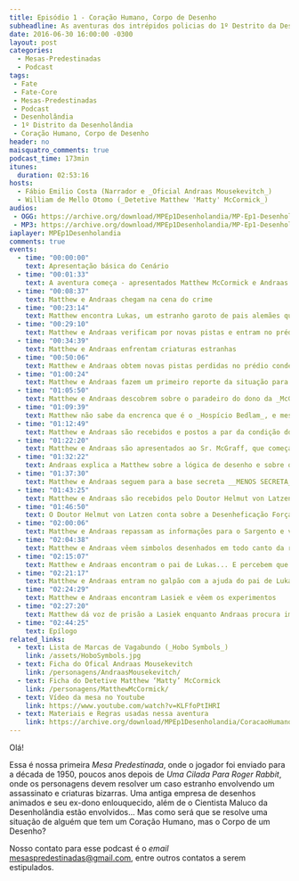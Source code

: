 ```yaml
---
title: Episódio 1 - Coração Humano, Corpo de Desenho
subheadline: As aventuras dos intrépidos policias do 1º Destrito da Desenholândia, resolvendo um estranho caso de assassinato!
date: 2016-06-30 16:00:00 -0300
layout: post
categories:
  - Mesas-Predestinadas
  - Podcast
tags:
 - Fate
 - Fate-Core
 - Mesas-Predestinadas
 - Podcast
 - Desenholândia
 - 1º Distrito da Desenholândia
 - Coração Humano, Corpo de Desenho
header: no
maisquatro_comments: true 
podcast_time: 173min
itunes:
  duration: 02:53:16
hosts:
  - Fábio Emilio Costa (Narrador e _Oficial Andraas Mousekevitch_)
  - William de Mello Otomo (_Detetive Matthew 'Matty' McCormick_)
audios:
 - OGG: https://archive.org/download/MPEp1Desenholandia/MP-Ep1-Desenholandia.ogg
 - MP3: https://archive.org/download/MPEp1Desenholandia/MP-Ep1-Desenholandia.mp3
iaplayer: MPEp1Desenholandia
comments: true
events:
  - time: "00:00:00"
    text: Apresentação básica do Cenário
  - time: "00:01:33"
    text: A aventura começa - apresentados Matthew McCormick e Andraas Mousekevitch
  - time: "00:08:37"
    text: Matthew e Andraas chegam na cena do crime
  - time: "00:23:14"
    text: Matthew encontra Lukas, um estranho garoto de pais alemães que sofre _bullying_ por achar que o pai virou o Pernalonga
  - time: "00:29:10"
    text: Matthew e Andraas verificam por novas pistas e entram no prédio condenado da _McGraff Toon Shows_
  - time: "00:34:39"
    text: Matthew e Andraas enfrentam criaturas estranhas
  - time: "00:50:06"
    text: Matthew e Andraas obtem novas pistas perdidas no prédio condenado da _McGraff Toon Shows_
  - time: "01:00:24"
    text: Matthew e Andraas fazem um primeiro reporte da situação para o Sargento "Pinky" Stout
  - time: "01:05:50"
    text: Matthew e Andraas descobrem sobre o paradeiro do dono da _McGraff Toon Shows_, e Sammy não gosta disso!
  - time: "01:09:39"
    text: Matthew não sabe da encrenca que é o _Hospício Bedlam_, e mesmo Andraas e Sammy dizendo ele ignora...
  - time: "01:12:49"
    text: Matthew e Andraas são recebidos e postos a par da condição do Sr. McGraff
  - time: "01:22:20"
    text: Matthew e Andraas são apresentados ao Sr. McGraff, que começa a revelar o que houve
  - time: "01:32:22"
    text: Andraas explica a Matthew sobre a lógica de desenho e sobre os desenhos (__CHATOS!!!!__) da McGraff Toon Shows
  - time: "01:37:30"
    text: Matthew e Andraas seguem para a base secreta __MENOS SECRETA__ da Desenholândia no Guia Turístico
  - time: "01:43:25"
    text: Matthew e Andraas são recebidos pelo Doutor Helmut von Latzen com o café mais forte existente
  - time: "01:46:50"
    text: O Doutor Helmut von Latzen conta sobre a Desenheficação Forçada e sobre os boatos envolvendo Lasiek
  - time: "02:00:06"
    text: Matthew e Andraas repassam as informações para o Sargento e vão para os portos
  - time: "02:04:38"
    text: Matthew e Andraas vêem simbolos desenhados em todo canto da região do depósito da McGraff Toon Shows... E seu autor...
  - time: "02:15:07"
    text: Matthew e Andraas encontram o pai de Lukas... E percebem que ele não estava mentindo!!!!    
  - time: "02:21:17"
    text: Matthew e Andraas entram no galpão com a ajuda do pai de Lukas, e se preparam com coisas de desenho (incluindo uma Armadura para Matthew!)
  - time: "02:24:29"
    text: Matthew e Andraas encontram Lasiek e vêem os experimentos
  - time: "02:27:20"
    text: Matthew dá voz de prisão a Lasiek enquanto Andraas procura impedir os experimentos. Inicia-se um conflito
  - time: "02:44:25"
    text: Epílogo
related_links:
  - text: Lista de Marcas de Vagabundo (_Hobo Symbols_)
    link: /assets/HoboSymbols.jpg
  - text: Ficha do Ofical Andraas Mousekevitch
    link: /personagens/AndraasMousekevitch/
  - text: Ficha do Detetive Matthew ‘Matty’ McCormick
    link: /personagens/MatthewMcCormick/
  - text: Vídeo da mesa no Youtube
    link: https://www.youtube.com/watch?v=KLFfoPtIHRI        
  - text: Materiais e Regras usadas nessa aventura
    link: https://archive.org/download/MPEp1Desenholandia/CoracaoHumanoPodcast.zip
---
```


Olá!

Essa é nossa primeira _Mesa Predestinada_, onde o jogador foi enviado para a década de 1950, poucos anos depois de _Uma Cilada Para Roger Rabbit_, onde os personagens devem resolver um caso estranho envolvendo um assassinato e criaturas bizarras. Uma antiga empresa de desenhos animados e seu ex-dono enlouquecido, além de o Cientista Maluco da Desenholândia estão envolvidos... Mas como será que se resolve uma situação de alguém que tem um Coração Humano, mas o Corpo de um Desenho?

Nosso contato para esse podcast é o _email_ <mesaspredestinadas@gmail.com>, entre outros contatos a serem estipulados.

[fatemasters]: http://fatemasters.github.io
[rolandomaisquatro]: http://rolandomaisquatro.github.io
